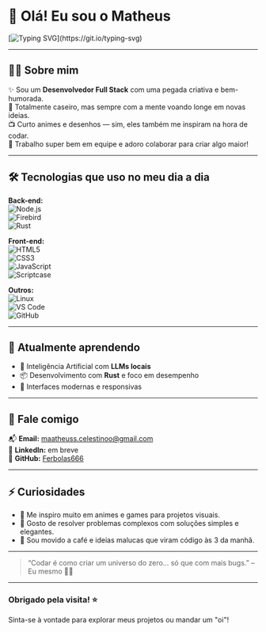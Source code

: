 # 👋 Olá! Eu sou o Matheus

[![Typing SVG](https://readme-typing-svg.herokuapp.com?font=Fira+Code&duration=2000&pause=1000&color=00F7FF&center=true&vCenter=true&multiline=true&width=1000&lines=Desenvolvedor+Full+Stack+apaixonado+por+tecnologia+e+criatividade!;23+anos+%7C+Amante+de+animes+%7C+Trabalho+em+equipe+%F0%9F%92%AA;Explorando+novas+ideias+e+criando+solu%C3%A7%C3%B5es+incr%C3%ADveis!)](https://git.io/typing-svg)

---

## 🧑‍💻 Sobre mim

✨ Sou um **Desenvolvedor Full Stack** com uma pegada criativa e bem-humorada.  
🏡 Totalmente caseiro, mas sempre com a mente voando longe em novas ideias.  
📺 Curto animes e desenhos — sim, eles também me inspiram na hora de codar.  
🤝 Trabalho super bem em equipe e adoro colaborar para criar algo maior!

---

## 🛠️ Tecnologias que uso no meu dia a dia

**Back-end:**  
![Node.js](https://img.shields.io/badge/-Node.js-333333?style=for-the-badge&logo=node.js)  
![Firebird](https://img.shields.io/badge/-Firebird-333333?style=for-the-badge&logo=firefox&logoColor=orange)  
![Rust](https://img.shields.io/badge/-Rust-333333?style=for-the-badge&logo=rust)

**Front-end:**  
![HTML5](https://img.shields.io/badge/-HTML5-333333?style=for-the-badge&logo=html5)  
![CSS3](https://img.shields.io/badge/-CSS3-333333?style=for-the-badge&logo=css3&logoColor=blue)  
![JavaScript](https://img.shields.io/badge/-JavaScript-333333?style=for-the-badge&logo=javascript)  
![Scriptcase](https://img.shields.io/badge/-Scriptcase-333333?style=for-the-badge&logo=code&logoColor=white)

**Outros:**  
![Linux](https://img.shields.io/badge/-Linux-333333?style=for-the-badge&logo=linux)  
![VS Code](https://img.shields.io/badge/-VS%20Code-333333?style=for-the-badge&logo=visual-studio-code&logoColor=blue)  
![GitHub](https://img.shields.io/badge/-GitHub-333333?style=for-the-badge&logo=github)

---

## 🌱 Atualmente aprendendo

- 🧠 Inteligência Artificial com **LLMs locais**
- 📦 Desenvolvimento com **Rust** e foco em desempenho
- 📱 Interfaces modernas e responsivas

---

## 💬 Fale comigo

📬 **Email:** maatheuss.celestinoo@gmail.com  
💼 **LinkedIn:** em breve  
🐙 **GitHub:** [Ferbolas666](https://github.com/Ferbolas666)  

---

## ⚡ Curiosidades

- 🎨 Me inspiro muito em animes e games para projetos visuais.
- 🧩 Gosto de resolver problemas complexos com soluções simples e elegantes.
- 🍜 Sou movido a café e ideias malucas que viram código às 3 da manhã.

---

> “Codar é como criar um universo do zero… só que com mais bugs.” – Eu mesmo 👨‍💻

---

### Obrigado pela visita! ⭐  
Sinta-se à vontade para explorar meus projetos ou mandar um "oi"!  

